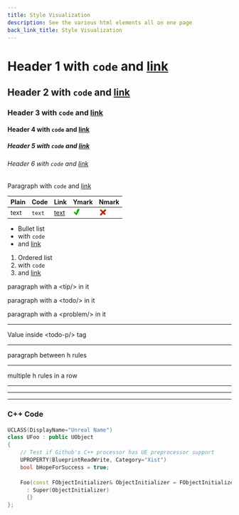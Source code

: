 ```yaml
---
title: Style Visualization
description: See the various html elements all on one page
back_link_title: Style Visualization
---
```


# Header 1 with `code` and [link](./)
## Header 2 with `code` and [link](./)
### Header 3 with `code` and [link](./)
#### Header 4 with `code` and [link](./)
##### Header 5 with `code` and [link](./)
###### Header 6 with `code` and [link](./)

Paragraph with `code` and [link](./)

| Plain | Code   | Link       | Ymark                            | Nmark                           |
|-------|--------|------------|----------------------------------|---------------------------------|
| text  | `text` | [text](./) | ![yes](/assets/images/Ymark.png) | ![no](/assets/images/Nmark.png) |

- Bullet list
- with `code`
- and [link](./)

1. Ordered list
3. with `code`
4. and [link](./)

paragraph with a <tip>&lt;tip/&gt;</tip> in it

paragraph with a <todo>&lt;todo/&gt;</todo> in it

paragraph with a <problem>&lt;problem/&gt;</problem> in it


------------------------------------------------------------

<todo-p>
Value inside &lt;todo-p/&gt; tag
</todo-p>

------------------------------------------------------------

paragraph between h rules

------------------------------------------------------------

multiple h rules in a row

------------------------------------------------------------
------------------------------------------------------------
------------------------------------------------------------

### C++ Code

```c++
UCLASS(DisplayName="Unreal Name")
class UFoo : public UObject
{
    // Test if Github's C++ processor has UE preprocessor support
    UPROPERTY(BlueprintReadWrite, Category="Xist")
    bool bHopeForSuccess = true;

    Foo(const FObjectInitializer& ObjectInitializer = FObjectInitializer::Get())
      : Super(ObjectInitializer)
      {}
};
```
